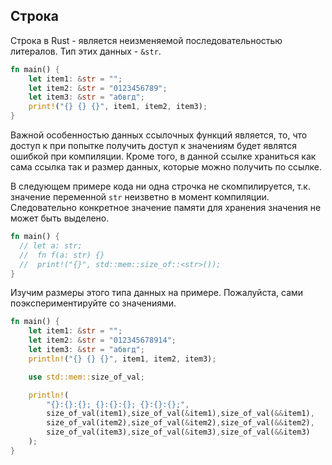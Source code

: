 ## Строка
Строка в Rust - является неизменяемой последовательностью литералов. Тип этих данных - `&str`.

```rust
fn main() {
    let item1: &str = "";
    let item2: &str = "0123456789";
    let item3: &str = "абвгд";
    print!("{} {} {}", item1, item2, item3);
}

```

Важной особенностью данных ссылочных функций является, то, что доступ к при попытке получить доступ к значениям будет являтся ошибкой при компиляции. Кроме того, в данной ссылке храниться как сама ссылка так и размер данных,  которые можно получить по 
ссылке.

В следующем примере кода ни одна строчка не скомпилируется, т.к. значение переменной `str` неизветно в момент компиляции. Следовательно конкретное значение памяти для хранения значения не может быть выделено.
```rust
fn main() {
  // let a: str;
  //  fn f(a: str) {}
  //  print!("{}", std::mem::size_of::<str>());
}
```
Изучим размеры этого типа данных на примере. Пожалуйста, сами поэкспериментируйте со значениями.

```rust
fn main() {
    let item1: &str = "";
    let item2: &str = "012345678914";
    let item3: &str = "абвгд";
    println!("{} {} {}", item1, item2, item3);

    use std::mem::size_of_val;

    println!(
        "{}:{}:{}; {}:{}:{}; {}:{}:{};",
        size_of_val(item1),size_of_val(&item1),size_of_val(&&item1),
        size_of_val(item2),size_of_val(&item2),size_of_val(&&item2),
        size_of_val(item3),size_of_val(&item3),size_of_val(&&item3)
    );
}

```
